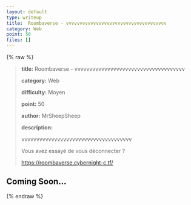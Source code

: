 ```yaml
---
layout: default
type: writeup
title:  Roombaverse - vvvvvvvvvvvvvvvvvvvvvvvvvvvvvvvvvvvvv
category: Web
point: 50
files: []
---
```


{% raw %}
> **title:**  Roombaverse - vvvvvvvvvvvvvvvvvvvvvvvvvvvvvvvvvvvvv
>
> **category:** Web
>
> **difficulty:** Moyen
>
> **point:** 50
>
> **author:** MrSheepSheep
>
> **description:**
>
> vvvvvvvvvvvvvvvvvvvvvvvvvvvvvvvvvvvvv
>
> Vous avez essayé de vous déconnecter ?
>
> 
>
> https://roombaverse.cybernight-c.tf/

## Coming Soon...

{% endraw %}
